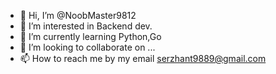 - 👋 Hi, I’m @NoobMaster9812
- 👀 I’m interested in Backend dev.
- 🌱 I’m currently learning Python,Go 
- 💞️ I’m looking to collaborate on ...
- 📫 How to reach me by my email serzhant9889@gmail.com

<!---
NoobMaster9812/NoobMaster9812 is a ✨ special ✨ repository because its `README.md` (this file) appears on your GitHub profile.
You can click the Preview link to take a look at your changes.
--->
